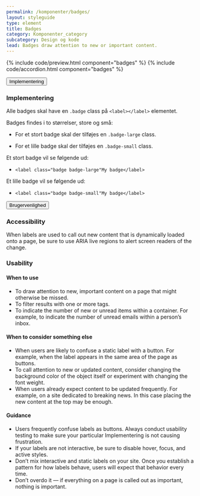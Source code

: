 ```yaml
---
permalink: /komponenter/badges/
layout: styleguide
type: element
title: Badges
category: Komponenter_category
subcategory: Design og kode
lead: Badges draw attention to new or important content.
---
```


{% include code/preview.html component="badges" %}
{% include code/accordion.html component="badges" %}
<div class="accordion-bordered">
  <button class="button-unstyled accordion-button"
    aria-expanded="false" aria-controls="code-documentation">
    Implementering
  </button>
  <div id="code-documentation" class="accordion-content">
    <h3>Implementering</h3>
    <p>Alle badges skal have en <code>.badge</code> class på <code>&lt;label&gt;&lt;/label&gt;</code> elementet.</p>
    <p>Badges findes i to størrelser, store og små:</p>
    <ul>
      <li><p>For et stort badge skal der tilføjes en <code>.badge-large</code> class. </p></li>
      <li><p>For et lille badge skal der tilføjes en <code>.badge-small</code> class. </p></li>
    </ul>
    <p>Et stort badge vil se følgende ud:</p>
    <ul>
      <li><code>&lt;label class="badge badge-large"My badge&lt;/label&gt;</code></li>
    </ul>
    <p>Et lille badge vil se følgende ud:</p>
    <ul>
      <li><code>&lt;label class="badge badge-small"My badge&lt;/label&gt;</code></li>
    </ul>
  </div>
</div>

<div class="accordion-bordered">
  <button class="button-unstyled accordion-button"
      aria-expanded="true" aria-controls="label-docs">
    Brugervenlighed
  </button>
  <div id="label-docs" aria-hidden="false" class="accordion-content">
    <h3>Accessibility</h3>
    <p>When labels are used to call out new content that is dynamically loaded onto a page, be sure to use ARIA live regions to alert screen readers of the change.</p>
    <h3>Usability</h3>
    <h4>When to use</h4>
    <ul>
      <li>To draw attention to new, important content on a page that might otherwise be missed.</li>
      <li>To filter results with one or more tags.</li>
      <li>To indicate the number of new or unread items within a container. For example, to indicate the number of unread emails within a person’s inbox.</li>
    </ul>
    <h4>When to consider something else</h4>
    <ul>
      <li>When users are likely to confuse a static label with a button. For example, when the label appears in the same area of the page as buttons.</li>
      <li>To call attention to new or updated content, consider changing the background color of the object itself or experiment with changing the font weight.</li>
      <li>When users already expect content to be updated frequently. For example, on a site dedicated to breaking news. In this case placing the new content at the top may be enough.</li>
    </ul>
    <h4>Guidance</h4>
    <ul>
      <li>Users frequently confuse labels as buttons. Always conduct usability testing to make sure your particular Implementering is not causing frustration.</li>
      <li>If your labels are not interactive, be sure to disable hover, focus, and active styles.</li>
      <li>Don’t mix interactive and static labels on your site. Once you establish a pattern for how labels behave, users will expect that behavior every time.</li>
      <li>Don’t overdo it — if everything on a page is called out as important, nothing is important.</li>
    </ul>
  </div>
</div>
